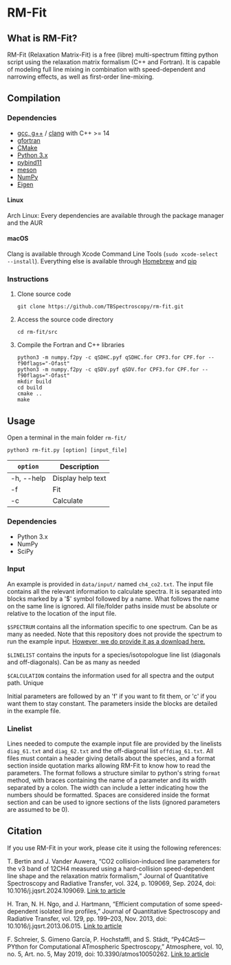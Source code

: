 # RM-Fit

What is RM-Fit?
---------------

RM-Fit (Relaxation Matrix-Fit) is a free (libre) multi-spectrum fitting python script using the relaxation matrix formalism (C++ and Fortran). It is capable of modeling full line mixing in combination with speed-dependent and narrowing effects, as well as first-order line-mixing.

Compilation
-----------
### Dependencies

- [gcc, g++](https://gcc.gnu.org/) / [clang](https://clang.llvm.org/) with C++ >= 14
- [gfortran](https://gcc.gnu.org/fortran/)
- [CMake](https://cmake.org/)
- [Python 3.x](https://www.python.org/)
- [pybind11](https://github.com/pybind/pybind11)
- [meson](https://mesonbuild.com/)
- [NumPy](https://numpy.org/)
- [Eigen](https://eigen.tuxfamily.org)

#### Linux
Arch Linux: Every dependencies are available through the package manager and the AUR

#### macOS
Clang is available through Xcode Command Line Tools (`sudo xcode-select --install`). Everything else is available through [Homebrew](https://brew.sh/) and [pip](https://pip.pypa.io/)

### Instructions

1. Clone source code
    ```
    git clone https://github.com/TBSpectroscopy/rm-fit.git
    ```

2. Access the source code directory
    ```
    cd rm-fit/src
    ```

3. Compile the Fortran and C++ libraries
    ```
    python3 -m numpy.f2py -c qSDHC.pyf qSDHC.for CPF3.for CPF.for --f90flags="-Ofast"
    python3 -m numpy.f2py -c qSDV.pyf qSDV.for CPF3.for CPF.for --f90flags="-Ofast"
    mkdir build
    cd build
    cmake ..
    make
    ```

Usage
-----

Open a terminal in the main folder `rm-fit/`

```
python3 rm-fit.py [option] [input_file]
```

| `option` | Description |
|---|---|
| -h, --help | Display help text|
| -f | Fit |
| -c | Calculate |

### Dependencies

- Python 3.x
- NumPy
- SciPy

### Input

An example is provided in `data/input/` named `ch4_co2.txt`. The input file contains all the relevant information to calculate spectra. It is separated into blocks marked by a '$' symbol followed by a name. What follows the name on the same line is ignored. All file/folder paths inside must be absolute or relative to the location of the input file.

`$SPECTRUM` contains all the information specific to one spectrum. Can be as many as needed. Note that this repository does not provide the spectrum to run the example input. [However, we do provide it as a download here.](https://owncloud.ulb.ac.be/index.php/s/yLinSsQ1t480Qxc/download)

`$LINELIST` contains the inputs for a species/isotopologue line list (diagonals and off-diagonals). Can be as many as needed

`$CALCULATION` contains the information used for all spectra and the output path. Unique

Initial parameters are followed by an 'f' if you want to fit them, or 'c' if you want them to stay constant. The parameters inside the blocks are detailed in the example file.

### Linelist

Lines needed to compute the example input file are provided by the linelists `diag_61.txt` and `diag_62.txt` and the off-diagonal list `offdiag_61.txt`. All files must contain a header giving details about the species, and a format section inside quotation marks allowing RM-Fit to know how to read the parameters. The format follows a structure similar to python's string `format` method, with braces containing the name of a parameter and its width separated by a colon. The width can include a letter indicating how the numbers should be formatted. Spaces are considered inside the format section and can be used to ignore sections of the lists (ignored parameters are assumed to be 0).


Citation
--------

If you use RM-Fit in your work, please cite it using the following references:

T. Bertin and J. Vander Auwera, “CO2 collision-induced line parameters for the ν3 band of 12CH4 measured using a hard-collision speed-dependent line shape and the relaxation matrix formalism,” Journal of Quantitative Spectroscopy and Radiative Transfer, vol. 324, p. 109069, Sep. 2024, doi: 10.1016/j.jqsrt.2024.109069. [Link to article](https://www.sciencedirect.com/science/article/abs/pii/S0022407324001766)

H. Tran, N. H. Ngo, and J. Hartmann, “Efficient computation of some speed-dependent isolated line profiles,” Journal of Quantitative Spectroscopy and Radiative Transfer, vol. 129, pp. 199–203, Nov. 2013, doi: 10.1016/j.jqsrt.2013.06.015. [Link to article](https://www.sciencedirect.com/science/article/abs/pii/S0022407313002598)

F. Schreier, S. Gimeno García, P. Hochstaffl, and S. Städt, “Py4CAtS—PYthon for Computational ATmospheric Spectroscopy,” Atmosphere, vol. 10, no. 5, Art. no. 5, May 2019, doi: 10.3390/atmos10050262. [Link to article](https://www.mdpi.com/2073-4433/10/5/262)
